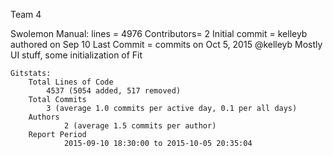 
Team 4

Swolemon
	Manual:
		lines = 4976
		Contributors= 2
		Initial commit =  kelleyb authored on Sep 10 
		Last Commit = commits on Oct 5, 2015 @kelleyb Mostly UI stuff, some initialization of Fit 
	
	Gitstats:
		Total Lines of Code
	   		4537 (5054 added, 517 removed)
		Total Commits
	   		3 (average 1.0 commits per active day, 0.1 per all days)
		Authors
	    		2 (average 1.5 commits per author)
		Report Period
    			2015-09-10 18:30:00 to 2015-10-05 20:35:04
